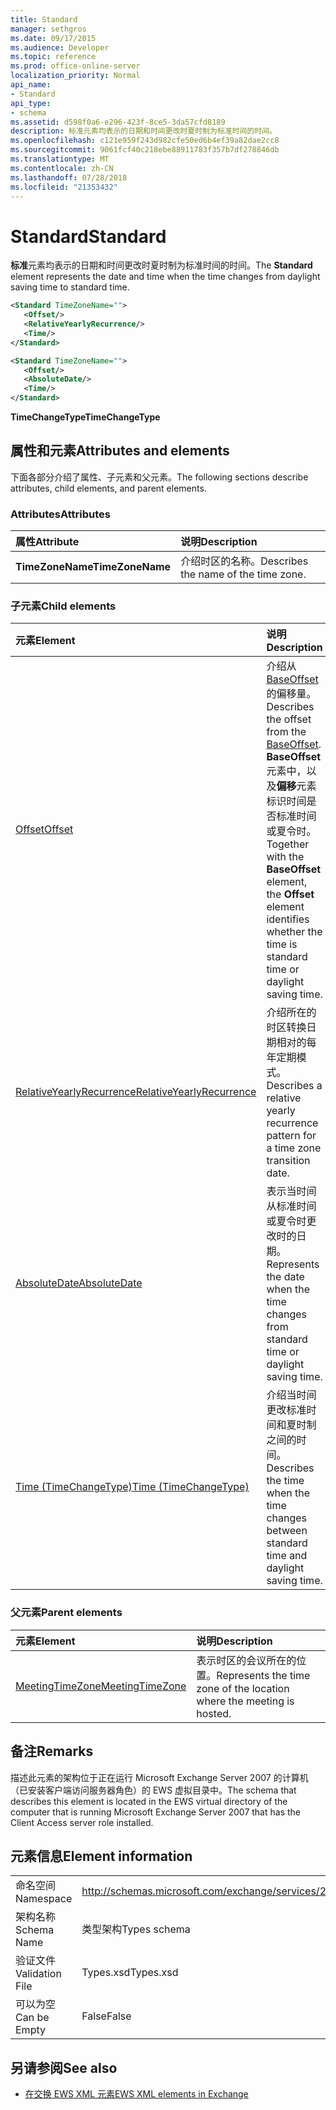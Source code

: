 ```yaml
---
title: Standard
manager: sethgros
ms.date: 09/17/2015
ms.audience: Developer
ms.topic: reference
ms.prod: office-online-server
localization_priority: Normal
api_name:
- Standard
api_type:
- schema
ms.assetid: d598f0a6-e296-423f-8ce5-3da57cfd8189
description: 标准元素均表示的日期和时间更改时夏时制为标准时间的时间。
ms.openlocfilehash: c121e959f243d982cfe50ed6b4ef39a82dae2cc8
ms.sourcegitcommit: 9061fcf40c218ebe88911783f357b7df278846db
ms.translationtype: MT
ms.contentlocale: zh-CN
ms.lasthandoff: 07/28/2018
ms.locfileid: "21353432"
---
```

# <a name="standard"></a><span data-ttu-id="8d16f-103">Standard</span><span class="sxs-lookup"><span data-stu-id="8d16f-103">Standard</span></span>

<span data-ttu-id="8d16f-104">**标准**元素均表示的日期和时间更改时夏时制为标准时间的时间。</span><span class="sxs-lookup"><span data-stu-id="8d16f-104">The **Standard** element represents the date and time when the time changes from daylight saving time to standard time.</span></span> 
  
```xml
<Standard TimeZoneName="">
   <Offset/>
   <RelativeYearlyRecurrence/>
   <Time/>
</Standard>
```

```xml
<Standard TimeZoneName="">
   <Offset/>
   <AbsoluteDate/>
   <Time/>
</Standard>
```

<span data-ttu-id="8d16f-105">**TimeChangeType**</span><span class="sxs-lookup"><span data-stu-id="8d16f-105">**TimeChangeType**</span></span>

## <a name="attributes-and-elements"></a><span data-ttu-id="8d16f-106">属性和元素</span><span class="sxs-lookup"><span data-stu-id="8d16f-106">Attributes and elements</span></span>

<span data-ttu-id="8d16f-107">下面各部分介绍了属性、子元素和父元素。</span><span class="sxs-lookup"><span data-stu-id="8d16f-107">The following sections describe attributes, child elements, and parent elements.</span></span>
  
### <a name="attributes"></a><span data-ttu-id="8d16f-108">Attributes</span><span class="sxs-lookup"><span data-stu-id="8d16f-108">Attributes</span></span>

|<span data-ttu-id="8d16f-109">**属性**</span><span class="sxs-lookup"><span data-stu-id="8d16f-109">**Attribute**</span></span>|<span data-ttu-id="8d16f-110">**说明**</span><span class="sxs-lookup"><span data-stu-id="8d16f-110">**Description**</span></span>|
|:-----|:-----|
|<span data-ttu-id="8d16f-111">**TimeZoneName**</span><span class="sxs-lookup"><span data-stu-id="8d16f-111">**TimeZoneName**</span></span> <br/> |<span data-ttu-id="8d16f-112">介绍时区的名称。</span><span class="sxs-lookup"><span data-stu-id="8d16f-112">Describes the name of the time zone.</span></span>  <br/> |
   
### <a name="child-elements"></a><span data-ttu-id="8d16f-113">子元素</span><span class="sxs-lookup"><span data-stu-id="8d16f-113">Child elements</span></span>

|<span data-ttu-id="8d16f-114">**元素**</span><span class="sxs-lookup"><span data-stu-id="8d16f-114">**Element**</span></span>|<span data-ttu-id="8d16f-115">**说明**</span><span class="sxs-lookup"><span data-stu-id="8d16f-115">**Description**</span></span>|
|:-----|:-----|
|[<span data-ttu-id="8d16f-116">Offset</span><span class="sxs-lookup"><span data-stu-id="8d16f-116">Offset</span></span>](offset.md) <br/> |<span data-ttu-id="8d16f-117">介绍从[BaseOffset](baseoffset.md)的偏移量。</span><span class="sxs-lookup"><span data-stu-id="8d16f-117">Describes the offset from the [BaseOffset](baseoffset.md).</span></span> <span data-ttu-id="8d16f-118">**BaseOffset**元素中，以及**偏移**元素标识时间是否标准时间或夏令时。</span><span class="sxs-lookup"><span data-stu-id="8d16f-118">Together with the **BaseOffset** element, the **Offset** element identifies whether the time is standard time or daylight saving time.</span></span>  <br/> |
|[<span data-ttu-id="8d16f-119">RelativeYearlyRecurrence</span><span class="sxs-lookup"><span data-stu-id="8d16f-119">RelativeYearlyRecurrence</span></span>](relativeyearlyrecurrence.md) <br/> |<span data-ttu-id="8d16f-120">介绍所在的时区转换日期相对的每年定期模式。</span><span class="sxs-lookup"><span data-stu-id="8d16f-120">Describes a relative yearly recurrence pattern for a time zone transition date.</span></span>  <br/> |
|[<span data-ttu-id="8d16f-121">AbsoluteDate</span><span class="sxs-lookup"><span data-stu-id="8d16f-121">AbsoluteDate</span></span>](absolutedate.md) <br/> |<span data-ttu-id="8d16f-122">表示当时间从标准时间或夏令时更改时的日期。</span><span class="sxs-lookup"><span data-stu-id="8d16f-122">Represents the date when the time changes from standard time or daylight saving time.</span></span>  <br/> |
|[<span data-ttu-id="8d16f-123">Time (TimeChangeType)</span><span class="sxs-lookup"><span data-stu-id="8d16f-123">Time (TimeChangeType)</span></span>](time-timechangetype.md) <br/> |<span data-ttu-id="8d16f-124">介绍当时间更改标准时间和夏时制之间的时间。</span><span class="sxs-lookup"><span data-stu-id="8d16f-124">Describes the time when the time changes between standard time and daylight saving time.</span></span>  <br/> |
   
### <a name="parent-elements"></a><span data-ttu-id="8d16f-125">父元素</span><span class="sxs-lookup"><span data-stu-id="8d16f-125">Parent elements</span></span>

|<span data-ttu-id="8d16f-126">**元素**</span><span class="sxs-lookup"><span data-stu-id="8d16f-126">**Element**</span></span>|<span data-ttu-id="8d16f-127">**说明**</span><span class="sxs-lookup"><span data-stu-id="8d16f-127">**Description**</span></span>|
|:-----|:-----|
|[<span data-ttu-id="8d16f-128">MeetingTimeZone</span><span class="sxs-lookup"><span data-stu-id="8d16f-128">MeetingTimeZone</span></span>](meetingtimezone.md) <br/> |<span data-ttu-id="8d16f-129">表示时区的会议所在的位置。</span><span class="sxs-lookup"><span data-stu-id="8d16f-129">Represents the time zone of the location where the meeting is hosted.</span></span>  <br/> |
   
## <a name="remarks"></a><span data-ttu-id="8d16f-130">备注</span><span class="sxs-lookup"><span data-stu-id="8d16f-130">Remarks</span></span>

<span data-ttu-id="8d16f-131">描述此元素的架构位于正在运行 Microsoft Exchange Server 2007 的计算机（已安装客户端访问服务器角色）的 EWS 虚拟目录中。</span><span class="sxs-lookup"><span data-stu-id="8d16f-131">The schema that describes this element is located in the EWS virtual directory of the computer that is running Microsoft Exchange Server 2007 that has the Client Access server role installed.</span></span>
  
## <a name="element-information"></a><span data-ttu-id="8d16f-132">元素信息</span><span class="sxs-lookup"><span data-stu-id="8d16f-132">Element information</span></span>

|||
|:-----|:-----|
|<span data-ttu-id="8d16f-133">命名空间</span><span class="sxs-lookup"><span data-stu-id="8d16f-133">Namespace</span></span>  <br/> |http://schemas.microsoft.com/exchange/services/2006/types  <br/> |
|<span data-ttu-id="8d16f-134">架构名称</span><span class="sxs-lookup"><span data-stu-id="8d16f-134">Schema Name</span></span>  <br/> |<span data-ttu-id="8d16f-135">类型架构</span><span class="sxs-lookup"><span data-stu-id="8d16f-135">Types schema</span></span>  <br/> |
|<span data-ttu-id="8d16f-136">验证文件</span><span class="sxs-lookup"><span data-stu-id="8d16f-136">Validation File</span></span>  <br/> |<span data-ttu-id="8d16f-137">Types.xsd</span><span class="sxs-lookup"><span data-stu-id="8d16f-137">Types.xsd</span></span>  <br/> |
|<span data-ttu-id="8d16f-138">可以为空</span><span class="sxs-lookup"><span data-stu-id="8d16f-138">Can be Empty</span></span>  <br/> |<span data-ttu-id="8d16f-139">False</span><span class="sxs-lookup"><span data-stu-id="8d16f-139">False</span></span>  <br/> |
   
## <a name="see-also"></a><span data-ttu-id="8d16f-140">另请参阅</span><span class="sxs-lookup"><span data-stu-id="8d16f-140">See also</span></span>

- [<span data-ttu-id="8d16f-141">在交换 EWS XML 元素</span><span class="sxs-lookup"><span data-stu-id="8d16f-141">EWS XML elements in Exchange</span></span>](ews-xml-elements-in-exchange.md)

